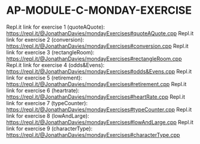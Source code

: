 # AP-MODULE-C-MONDAY-EXERCISE

Repl.it link for exercise 1 (quoteAQuote): https://repl.it/@JonathanDavies/mondayExercises#quoteAQuote.cpp
Repl.it link for exercise 2 (conversion): https://repl.it/@JonathanDavies/mondayExercises#conversion.cpp
Repl.it link for exercise 3 (rectangleRoom): https://repl.it/@JonathanDavies/mondayExercises#rectangleRoom.cpp
Repl.it link for exercise 4 (odds&Evens): https://repl.it/@JonathanDavies/mondayExercises#odds&Evens.cpp
Repl.it link for exercise 5 (retirement): https://repl.it/@JonathanDavies/mondayExercises#retirement.cpp
Repl.it link for exercise 6 (heartrate): https://repl.it/@JonathanDavies/mondayExercises#heartRate.cpp
Repl.it link for exercise 7 (typeCounter): https://repl.it/@JonathanDavies/mondayExercises#typeCounter.cpp
Repl.it link for exercise 8 (lowAndLarge): https://repl.it/@JonathanDavies/mondayExercises#lowAndLarge.cpp
Repl.it link for exercise 9 (characterType): https://repl.it/@JonathanDavies/mondayExercises#characterType.cpp
